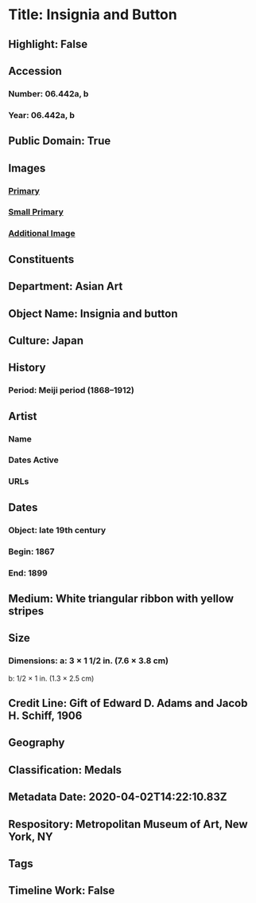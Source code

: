 # Title: Insignia and Button
## Highlight: False
## Accession
### Number: 06.442a, b
### Year: 06.442a, b
## Public Domain: True
## Images
### [Primary](https://images.metmuseum.org/CRDImages/as/original/06_442ab_F.JPG)
### [Small Primary](https://images.metmuseum.org/CRDImages/as/web-large/06_442ab_F.JPG)
### [Additional Image](https://images.metmuseum.org/CRDImages/as/original/06_442ab_B.JPG)
## Constituents
## Department: Asian Art
## Object Name: Insignia and button
## Culture: Japan
## History
### Period: Meiji period (1868–1912)
## Artist
### Name
### Dates Active
### URLs
## Dates
### Object: late 19th century
### Begin: 1867
### End: 1899
## Medium: White triangular ribbon with yellow stripes
## Size
### Dimensions: a: 3 × 1 1/2 in. (7.6 × 3.8 cm)
b: 1/2 × 1 in. (1.3 × 2.5 cm)
## Credit Line: Gift of Edward D. Adams and Jacob H. Schiff, 1906
## Geography
## Classification: Medals
## Metadata Date: 2020-04-02T14:22:10.83Z
## Respository: Metropolitan Museum of Art, New York, NY
## Tags
## Timeline Work: False